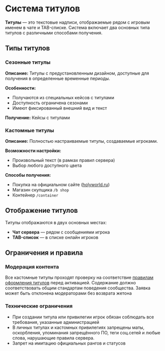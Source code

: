 # Система титулов

**Титулы** — это текстовые надписи, отображаемые рядом с игровым именем в чате и TAB-списке. Система включает два основных типа титулов с различными способами получения.

## Типы титулов

### Сезонные титулы

**Описание:** Титулы с предустановленным дизайном, доступные для получения в определенные временные периоды.

**Особенности:**
- Получаются из специальных кейсов с титулами
- Доступность ограничена сезонами
- Имеют фиксированный внешний вид и текст

**Получение:** Кейсы с титулами

### Кастомные титулы

**Описание:** Полностью настраиваемые титулы, создаваемые игроками.

**Возможности настройки:**
- Произвольный текст (в рамках правил сервера)
- Выбор любого доступного цвета

**Способы получения:**
- Покупка на официальном сайте ([holyworld.ru](https://holyworld.ru/payment/lite/3200))
- Магазин скупщика `/b shop`
- Контейнер `/container`

## Отображение титулов

Титулы отображаются в двух основных местах:
- **Чат сервера** — рядом с сообщениями игрока
- **TAB-список** — в списке онлайн игроков

## Ограничения и правила

### Модерация контента
Все кастомные титулы проходят проверку на соответствие [правилам оформления титулов](https://holyworld.me/custom-titul/rules) перед активацией. Содержание должно соответствовать общим стандартам поведения сообщества. Заявка может быть отклонена модераторами без возврата жетона

### Технические ограничения
- При создании титула или привилегии игрок обязан соблюдать все требования, указанные администрацией
- В личных титулах и кастомных привилегиях запрещены маты, оскорбления, упоминания запрещённого ПО, теги соц.сетей и любые слова, нарушающие правила сервера.
- Запрет на имитацию официальных рангов и статусов